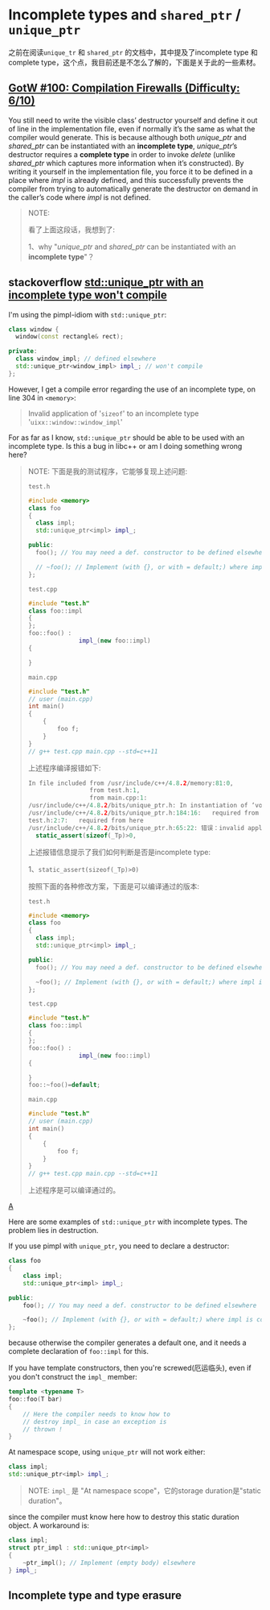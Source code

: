 # Incomplete types and `shared_ptr` / `unique_ptr`

之前在阅读`unique_tr` 和 `shared_ptr` 的文档中，其中提及了incomplete type 和 complete type，这个点，我目前还是不怎么了解的，下面是关于此的一些素材。



## [GotW #100: Compilation Firewalls (Difficulty: 6/10)](https://herbsutter.com/gotw/_100/)

You still need to write the visible class’ destructor yourself and define it out of line in the implementation file, even if normally it’s the same as what the compiler would generate. This is because although both *unique_ptr* and *shared_ptr* can be instantiated with an **incomplete type**, *unique_ptr*’s destructor requires a **complete type** in order to invoke *delete* (unlike *shared_ptr* which captures more information when it’s constructed). By writing it yourself in the implementation file, you force it to be defined in a place where *impl* is already defined, and this successfully prevents the compiler from trying to automatically generate the destructor on demand in the caller’s code where *impl* is not defined.

> NOTE: 
>
> 看了上面这段话，我想到了: 
>
> 1、why "*unique_ptr* and *shared_ptr* can be instantiated with an **incomplete type**"？



## stackoverflow [std::unique_ptr with an incomplete type won't compile](https://stackoverflow.com/questions/9954518/stdunique-ptr-with-an-incomplete-type-wont-compile)

I'm using the pimpl-idiom with `std::unique_ptr`:

```cpp
class window {
  window(const rectangle& rect);

private:
  class window_impl; // defined elsewhere
  std::unique_ptr<window_impl> impl_; // won't compile
};
```

However, I get a compile error regarding the use of an incomplete type, on line 304 in `<memory>`:

> Invalid application of '`sizeof`' to an incomplete type '`uixx::window::window_impl`'

For as far as I know, `std::unique_ptr` should be able to be used with an incomplete type. Is this a bug in libc++ or am I doing something wrong here?



> NOTE: 下面是我的测试程序，它能够复现上述问题:
>
> `test.h`
>
> ```C++
> #include <memory>
> class foo
> {
> 	class impl;
> 	std::unique_ptr<impl> impl_;
> 
> public:
> 	foo(); // You may need a def. constructor to be defined elsewhere
> 
> 	// ~foo(); // Implement (with {}, or with = default;) where impl is complete
> };
> ```
>
> `test.cpp`
>
> ```C++
> #include "test.h"
> class foo::impl
> {
> };
> foo::foo() :
> 				impl_(new foo::impl)
> {
> 
> }
> 
> ```
>
> `main.cpp`
>
> ```C++
> #include "test.h"
> // user (main.cpp)
> int main()
> {
>     {
>         foo f;
>     }
> }
> // g++ test.cpp main.cpp --std=c++11
> ```
>
> 
>
> 上述程序编译报错如下:
>
> ```C++
> In file included from /usr/include/c++/4.8.2/memory:81:0,
>                  from test.h:1,
>                  from main.cpp:1:
> /usr/include/c++/4.8.2/bits/unique_ptr.h: In instantiation of ‘void std::default_delete<_Tp>::operator()(_Tp*) const [with _Tp = foo::impl]’:
> /usr/include/c++/4.8.2/bits/unique_ptr.h:184:16:   required from ‘std::unique_ptr<_Tp, _Dp>::~unique_ptr() [with _Tp = foo::impl; _Dp = std::default_delete<foo::impl>]’
> test.h:2:7:   required from here
> /usr/include/c++/4.8.2/bits/unique_ptr.h:65:22: 错误：invalid application of ‘sizeof’ to incomplete type ‘foo::impl’
>   static_assert(sizeof(_Tp)>0,
> ```
>
> 上述报错信息提示了我们如何判断是否是incomplete type:
>
> 1、`static_assert(sizeof(_Tp)>0)`
>
> 按照下面的各种修改方案，下面是可以编译通过的版本:
>
> `test.h`
>
> ```C++
> #include <memory>
> class foo
> {
> 	class impl;
> 	std::unique_ptr<impl> impl_;
> 
> public:
> 	foo(); // You may need a def. constructor to be defined elsewhere
> 
> 	~foo(); // Implement (with {}, or with = default;) where impl is complete
> };
> ```
>
> `test.cpp`
>
> ```C++
> #include "test.h"
> class foo::impl
> {
> };
> foo::foo() :
> 				impl_(new foo::impl)
> {
> 
> }
> foo::~foo()=default;
> ```
>
> `main.cpp`
>
> ```C++
> #include "test.h"
> // user (main.cpp)
> int main()
> {
>     {
>         foo f;
>     }
> }
> // g++ test.cpp main.cpp --std=c++11
> ```
>
> 上述程序是可以编译通过的。
>
> 

[A](https://stackoverflow.com/a/9954553)

Here are some examples of `std::unique_ptr` with incomplete types. The problem lies in destruction.

If you use pimpl with `unique_ptr`, you need to declare a destructor:

```cpp
class foo
{ 
    class impl;
    std::unique_ptr<impl> impl_;

public:
    foo(); // You may need a def. constructor to be defined elsewhere

    ~foo(); // Implement (with {}, or with = default;) where impl is complete
};
```

because otherwise the compiler generates a default one, and it needs a complete declaration of `foo::impl` for this.

If you have template constructors, then you're screwed(厄运临头), even if you don't construct the `impl_` member:

```cpp
template <typename T>
foo::foo(T bar) 
{
    // Here the compiler needs to know how to
    // destroy impl_ in case an exception is
    // thrown !
}
```

At namespace scope, using `unique_ptr` will not work either:

```cpp
class impl;
std::unique_ptr<impl> impl_;
```

> NOTE: `impl_` 是 "At namespace scope"，它的storage duration是"static duration"。

since the compiler must know here how to destroy this static duration object. A workaround is:

```cpp
class impl;
struct ptr_impl : std::unique_ptr<impl>
{
    ~ptr_impl(); // Implement (empty body) elsewhere
} impl_;
```



## Incomplete type and type erasure


